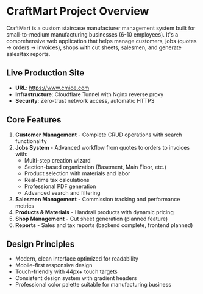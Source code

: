 # CraftMart Project Overview

CraftMart is a custom staircase manufacturer management system built for small-to-medium manufacturing businesses (6-10 employees). It's a comprehensive web application that helps manage customers, jobs (quotes → orders → invoices), shops with cut sheets, salesmen, and generate sales/tax reports.

## Live Production Site
- **URL**: https://www.cmioe.com
- **Infrastructure**: Cloudflare Tunnel with Nginx reverse proxy
- **Security**: Zero-trust network access, automatic HTTPS

## Core Features
1. **Customer Management** - Complete CRUD operations with search functionality
2. **Jobs System** - Advanced workflow from quotes to orders to invoices with:
   - Multi-step creation wizard
   - Section-based organization (Basement, Main Floor, etc.)
   - Product selection with materials and labor
   - Real-time tax calculations
   - Professional PDF generation
   - Advanced search and filtering
3. **Salesmen Management** - Commission tracking and performance metrics
4. **Products & Materials** - Handrail products with dynamic pricing
5. **Shop Management** - Cut sheet generation (planned feature)
6. **Reports** - Sales and tax reports (backend complete, frontend planned)

## Design Principles
- Modern, clean interface optimized for readability
- Mobile-first responsive design
- Touch-friendly with 44px+ touch targets
- Consistent design system with gradient headers
- Professional color palette suitable for manufacturing business